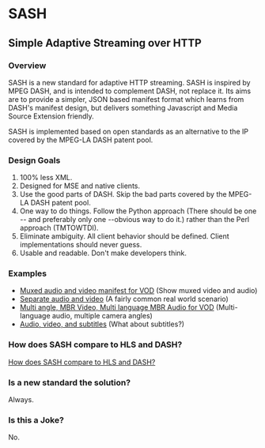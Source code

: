 # SASH
## Simple Adaptive Streaming over HTTP

### Overview

SASH is a new standard for adaptive HTTP streaming. SASH is inspired by MPEG DASH, and is intended to complement DASH, not replace it. Its aims are to provide a simpler, JSON based manifest format which learns from DASH's manifest design, but delivers something Javascript and Media Source Extension friendly.

SASH is implemented based on open standards as an alternative to the IP covered by the MPEG-LA DASH patent pool. 

### Design Goals
1. 100% less XML.
2. Designed for MSE and native clients.
3. Use the good parts of DASH. Skip the bad parts covered by the MPEG-LA DASH patent pool.
4. One way to do things. Follow the Python approach (There should be one -- and preferably only one --obvious way to do it.) rather than the Perl approach (TMTOWTDI).
5. Eliminate ambiguity. All client behavior should be defined. Client implementations should never guess.
6. Usable and readable. Don't make developers think. 

### Examples

* [Muxed audio and video manifest for VOD](0.1/sash-mbr-muxed-video-audio.json) (Show muxed video and audio)
* [Separate audio and video](0.1/sash-mbr-video-single-audio.json) (A fairly common real world scenario)
* [Multi angle, MBR Video, Multi language MBR Audio for VOD](0.1/sash-mbr-video-mbr-audio-multi-language-audio.json) (Multi-language audio, multiple camera angles)
* [Audio, video, and subtitles](0.1/sash-mbr-video-single-audio-single-subtitle.json) (What about subtitles?)

### How does SASH compare to HLS and DASH?

[How does SASH compare to HLS and DASH?](comparison.md)

### Is a new standard the solution?

Always.

### Is this a Joke?

No.
